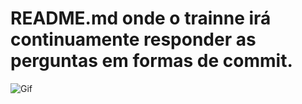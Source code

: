 # README.md onde o trainne irá continuamente responder as perguntas em formas de commit. 

![Gif](https://tenor.com/view/aprender-gif-9142039)
